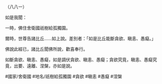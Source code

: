 （八八一）

如是我聞：

一時，佛住舍衛國祇樹給孤獨園。

爾時，世尊告諸比丘……如上說。差別者：「如是比丘能斷貪欲、瞋恚、愚癡。」

佛說此經已，諸比丘聞佛所說，歡喜奉行。

如斷貪欲、瞋恚、愚癡，如是調伏貪欲、瞋恚、愚癡；貪欲究竟，瞋恚、愚癡究竟，出要、遠離、涅槃，亦如是說。

#國家/舍衛國
#地名/祇樹給孤獨園
#貪欲
#瞋恚
#愚癡
#涅槃
